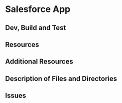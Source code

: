 # Salesforce App

## Dev, Build and Test

## Resources

## Additional Resources

## Description of Files and Directories

## Issues
